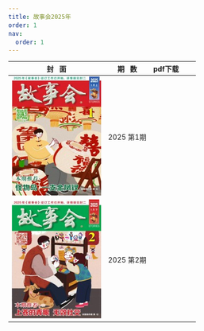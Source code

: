 ```yaml
---
title: 故事会2025年
order: 1
nav:
  order: 1
---
```

|                          封   面                          | 期   数 | pdf下载 |  |  |
| :---------------------------------------------------------: | :--------: | ------- | - | - |
| ![img](../../../public/images/gushihui/gsh2025/gsh202501.jpg) | 2025 第1期 |         |  |  |
| ![img](../../../public/images/gushihui/gsh2025/gsh202502.jpg) | 2025 第2期 |         |  |  |
